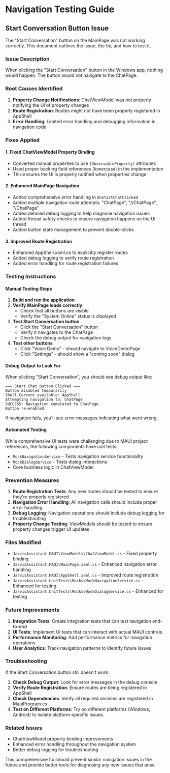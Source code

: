 # Navigation Testing Guide

## Start Conversation Button Issue

The "Start Conversation" button on the MainPage was not working correctly. This document outlines the issue, the fix, and how to test it.

### Issue Description
When clicking the "Start Conversation" button in the Windows app, nothing would happen. The button would not navigate to the ChatPage.

### Root Causes Identified
1. **Property Change Notifications**: ChatViewModel was not properly notifying the UI of property changes
2. **Route Registration**: Routes might not have been properly registered in AppShell
3. **Error Handling**: Limited error handling and debugging information in navigation code

### Fixes Applied

#### 1. Fixed ChatViewModel Property Binding
- Converted manual properties to use `[ObservableProperty]` attributes
- Used proper backing field references (lowercase) in the implementation
- This ensures the UI is properly notified when properties change

#### 2. Enhanced MainPage Navigation
- Added comprehensive error handling in `OnStartChatClicked`
- Added multiple navigation route attempts: "ChatPage", "//ChatPage", "/ChatPage"
- Added detailed debug logging to help diagnose navigation issues
- Added thread safety checks to ensure navigation happens on the UI thread
- Added button state management to prevent double-clicks

#### 3. Improved Route Registration
- Enhanced AppShell.xaml.cs to explicitly register routes
- Added debug logging to verify route registration
- Added error handling for route registration failures

### Testing Instructions

#### Manual Testing Steps
1. **Build and run the application**
2. **Verify MainPage loads correctly**
   - Check that all buttons are visible
   - Verify the "System Online" status is displayed
3. **Test Start Conversation button**
   - Click the "Start Conversation" button
   - Verify it navigates to the ChatPage
   - Check the debug output for navigation logs
4. **Test other buttons**
   - Click "Voice Demo" - should navigate to VoiceDemoPage
   - Click "Settings" - should show a "coming soon" dialog

#### Debug Output to Look For
When clicking "Start Conversation", you should see debug output like:
```
=== Start Chat Button Clicked ===
Button disabled temporarily
Shell.Current available: AppShell
Attempting navigation to: ChatPage
SUCCESS: Navigation completed to ChatPage
Button re-enabled
```

If navigation fails, you'll see error messages indicating what went wrong.

#### Automated Testing
While comprehensive UI tests were challenging due to MAUI project references, the following components have unit tests:
- `MockNavigationService` - Tests navigation service functionality
- `MockDialogService` - Tests dialog interactions
- Core business logic in ChatViewModel

### Prevention Measures
1. **Route Registration Tests**: Any new routes should be tested to ensure they're properly registered
2. **Navigation Error Handling**: All navigation calls should include proper error handling
3. **Debug Logging**: Navigation operations should include debug logging for troubleshooting
4. **Property Change Testing**: ViewModels should be tested to ensure property changes trigger UI updates

### Files Modified
- `JarvisAssistant.MAUI\ViewModels\ChatViewModel.cs` - Fixed property binding
- `JarvisAssistant.MAUI\MainPage.xaml.cs` - Enhanced navigation error handling
- `JarvisAssistant.MAUI\AppShell.xaml.cs` - Improved route registration
- `JarvisAssistant.UnitTests\Mocks\MockNavigationService.cs` - Enhanced for testing
- `JarvisAssistant.UnitTests\Mocks\MockDialogService.cs` - Enhanced for testing

### Future Improvements
1. **Integration Tests**: Create integration tests that can test navigation end-to-end
2. **UI Tests**: Implement UI tests that can interact with actual MAUI controls
3. **Performance Monitoring**: Add performance metrics for navigation operations
4. **User Analytics**: Track navigation patterns to identify future issues

### Troubleshooting
If the Start Conversation button still doesn't work:

1. **Check Debug Output**: Look for error messages in the debug console
2. **Verify Route Registration**: Ensure routes are being registered in AppShell
3. **Check Dependencies**: Verify all required services are registered in MauiProgram.cs
4. **Test on Different Platforms**: Try on different platforms (Windows, Android) to isolate platform-specific issues

### Related Issues
- ChatViewModel property binding improvements
- Enhanced error handling throughout the navigation system
- Better debug logging for troubleshooting

This comprehensive fix should prevent similar navigation issues in the future and provide better tools for diagnosing any new issues that arise.